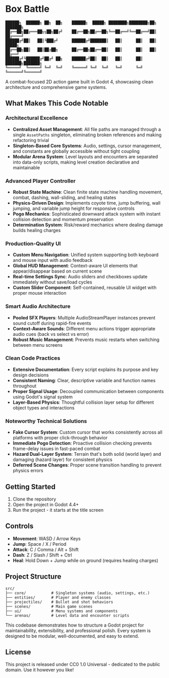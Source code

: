 # Box Battle

```
██████╗  ██████╗ ██╗  ██╗    ██████╗  █████╗ ████████╗████████╗██╗     ███████╗
██╔══██╗██╔═══██╗╗██╗██╔╝    ██╔══██╗██╔══██╗╚══██╔══╝╚══██╔══╝██║     ██╔════╝
██████╔╝██║   ██║╚███╔╝      ██████╔╝███████║   ██║      ██║   ██║     █████╗  
██╔══██╗██║   ██║██╔██╗      ██╔══██╗██╔══██║   ██║      ██║   ██║     ██╔══╝  
██████╔╝╚██████╔╝██╔╝ ██╗    ██████╔╝██║  ██║   ██║      ██║   ███████╗███████╗
╚═════╝  ╚═════╝ ╚═╝  ╚═╝    ╚═════╝ ╚═╝  ╚═╝   ╚═╝      ╚═╝   ╚══════╝╚══════╝
```

A combat-focused 2D action game built in Godot 4, showcasing clean architecture and comprehensive game systems.

## What Makes This Code Notable

### Architectural Excellence
- **Centralized Asset Management**: All file paths are managed through a single `AssetPaths` singleton, eliminating broken references and making refactoring trivial
- **Singleton-Based Core Systems**: Audio, settings, cursor management, and constants are globally accessible without tight coupling
- **Modular Arena System**: Level layouts and encounters are separated into data-only scripts, making level creation declarative and maintainable

### Advanced Player Controller
- **Robust State Machine**: Clean finite state machine handling movement, combat, dashing, wall-sliding, and healing states
- **Physics-Driven Design**: Implements coyote time, jump buffering, wall jumping, and variable jump height for responsive controls
- **Pogo Mechanics**: Sophisticated downward attack system with instant collision detection and momentum preservation
- **Determination System**: Risk/reward mechanics where dealing damage builds healing charges

### Production-Quality UI
- **Custom Menu Navigation**: Unified system supporting both keyboard and mouse input with audio feedback
- **Global HUD Management**: Context-aware UI elements that appear/disappear based on current scene
- **Real-time Settings Sync**: Audio sliders and checkboxes update immediately without save/load cycles
- **Custom Slider Component**: Self-contained, reusable UI widget with proper mouse interaction

### Smart Audio Architecture
- **Pooled SFX Players**: Multiple AudioStreamPlayer instances prevent sound cutoff during rapid-fire events
- **Context-Aware Sounds**: Different menu actions trigger appropriate audio cues (back vs select vs error)
- **Robust Music Management**: Prevents music restarts when switching between menu screens

### Clean Code Practices
- **Extensive Documentation**: Every script explains its purpose and key design decisions
- **Consistent Naming**: Clear, descriptive variable and function names throughout
- **Proper Signal Usage**: Decoupled communication between components using Godot's signal system
- **Layer-Based Physics**: Thoughtful collision layer setup for different object types and interactions

### Noteworthy Technical Solutions
- **Fake Cursor System**: Custom cursor that works consistently across all platforms with proper click-through behavior
- **Immediate Pogo Detection**: Proactive collision checking prevents frame-delay issues in fast-paced combat
- **Hazard Dual-Layer System**: Terrain that's both solid (world layer) and damaging (hazard layer) for consistent physics
- **Deferred Scene Changes**: Proper scene transition handling to prevent physics errors

## Getting Started

1. Clone the repository
2. Open the project in Godot 4.4+
3. Run the project - it starts at the title screen

## Controls

- **Movement**: WASD / Arrow Keys
- **Jump**: Space / X / Period
- **Attack**: C / Comma / Alt + Shift
- **Dash**: Z / Slash / Shift + Ctrl
- **Heal**: Hold Down + Jump while on ground (requires healing charges)

## Project Structure

```
src/
├── core/           # Singleton systems (audio, settings, etc.)
├── entities/       # Player and enemy classes
├── projectiles/    # Bullet and shot behaviors
├── scenes/         # Main game scenes
├── ui/             # Menu systems and components
└── arenas/         # Level data and encounter scripts
```

This codebase demonstrates how to structure a Godot project for maintainability, extensibility, and professional polish. Every system is designed to be modular, well-documented, and easy to extend.

## License

This project is released under CC0 1.0 Universal - dedicated to the public domain. Use it however you like!